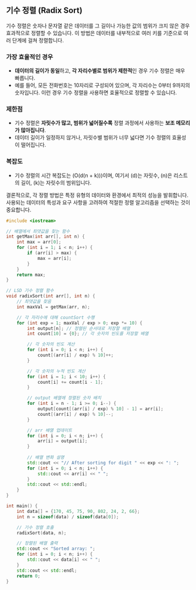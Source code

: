 
## 기수 정렬 (Radix Sort)
기수 정렬은 숫자나 문자열 같은 데이터를 그 길이나 가능한 값의 범위가 크지 않은 경우 효과적으로 정렬할 수 있습니다. 이 방법은 데이터를 내부적으로 여러 키를 기준으로 여러 단계에 걸쳐 정렬합니다.

### 가장 효율적인 경우
- **데이터의 길이가 동일**하고, **각 자리수별로 범위가 제한적**인 경우 기수 정렬은 매우 빠릅니다.
- 예를 들어, 모든 전화번호는 10자리로 구성되어 있으며, 각 자리수는 0부터 9까지의 숫자입니다. 이런 경우 기수 정렬을 사용하면 효율적으로 정렬할 수 있습니다.

### 제한점
- 기수 정렬은 **자릿수가 많고, 범위가 넓어질수록** 정렬 과정에서 사용하는 **보조 메모리가 많아집니다**.
- 데이터 길이가 일정하지 않거나, 자릿수별 범위가 너무 넓다면 기수 정렬의 효율성이 떨어집니다.

### 복잡도
- 기수 정렬의 시간 복잡도는 \(O(d(n + k))\)이며, 여기서 \(d\)는 자릿수, \(n\)은 리스트의 길이, \(k\)는 자릿수의 범위입니다.

결론적으로, 각 정렬 방법은 특정 유형의 데이터와 환경에서 최적의 성능을 발휘합니다. 사용되는 데이터의 특성과 요구 사항을 고려하여 적절한 정렬 알고리즘을 선택하는 것이 중요합니다.

```cpp
#include <iostream>

// 배열에서 최댓값을 찾는 함수
int getMax(int arr[], int n) {
    int max = arr[0];
    for (int i = 1; i < n; i++) {
        if (arr[i] > max) {
            max = arr[i];
        }
    }
    return max;
}

// LSD 기수 정렬 함수
void radixSort(int arr[], int n) {
    // 최댓값을 찾음
    int maxVal = getMax(arr, n);

    // 각 자리수에 대해 countSort 수행
    for (int exp = 1; maxVal / exp > 0; exp *= 10) {
        int output[n]; // 정렬된 순서대로 저장할 배열
        int count[10] = {0}; // 각 숫자의 빈도를 저장할 배열

        // 각 숫자의 빈도 계산
        for (int i = 0; i < n; i++) {
            count[(arr[i] / exp) % 10]++;
        }

        // 각 숫자의 누적 빈도 계산
        for (int i = 1; i < 10; i++) {
            count[i] += count[i - 1];
        }

        // output 배열에 정렬된 숫자 배치
        for (int i = n - 1; i >= 0; i--) {
            output[count[(arr[i] / exp) % 10] - 1] = arr[i];
            count[(arr[i] / exp) % 10]--;
        }

        // arr 배열 업데이트
        for (int i = 0; i < n; i++) {
            arr[i] = output[i];
        }
        
        // 배열 변화 설명
        std::cout << "// After sorting for digit " << exp << ": ";
        for (int i = 0; i < n; i++) {
            std::cout << arr[i] << " ";
        }
        std::cout << std::endl;
    }
}

int main() {
    int data[] = {170, 45, 75, 90, 802, 24, 2, 66};
    int n = sizeof(data) / sizeof(data[0]);

    // 기수 정렬 호출
    radixSort(data, n);

    // 정렬된 배열 출력
    std::cout << "Sorted array: ";
    for (int i = 0; i < n; i++) {
        std::cout << data[i] << " ";
    }
    std::cout << std::endl;
    return 0;
}

```